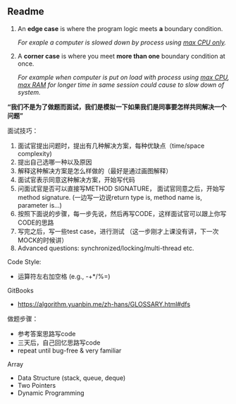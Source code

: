 ## Readme

1. An **edge case** is where the program logic meets **a** boundary condition. 

   *For exaple a computer is slowed down by process using <u>max CPU only</u>.*

2. A **corner case** is where you meet **more than one** boundary condition at once.

   *For example when computer is put on load with process using <u>max CPU</u>, <u>max RAM</u> for longer time in same session could cause to slow down of system.*




**“我们不是为了做题而面试，我们是模拟一下如果我们是同事要怎样共同解决一个问题”**





面试技巧：

1. 面试官提出问题时，提出有几种解决方案，每种优缺点（time/space complexity)
2. 提出自己选哪一种以及原因
3. 解释这种解决方案是怎么样做的（最好是通过画图解释）
4. 面试官表示同意这种解决方案，开始写代码
5. 问面试官是否可以直接写METHOD SIGNATURE， 面试官同意之后，开始写method signature.  (一边写一边说return type is, method name is, parameter is…)
6. 按照下面说的步骤，每一步先说，然后再写CODE，这样面试官可以跟上你写CODE的思路
7. 写完之后，写一些test case，进行测试 （这一步刚才上课没有讲，下一次MOCK的时候讲）
8. Advanced questions: synchronized/locking/multi-thread etc.



Code Style:

* 运算符左右加空格 (e.g., -+*/%=)






GitBooks

* https://algorithm.yuanbin.me/zh-hans/GLOSSARY.html#dfs




做题步骤：

* 参考答案思路写code
* 三天后，自己回忆思路写code
* repeat until bug-free & very familiar






Array

* Data Structure (stack, queue, deque)
* Two Pointers
* Dynamic Programming